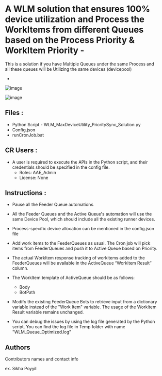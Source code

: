 # A WLM solution that ensures 100% device utilization and Process the WorkItems from different Queues based on the Process Priority & WorkItem Priority -  

This is a solution if you have Multiple Queues under the same Process and all these queues will be Utilizing the same devices (devicepool)

*
![image](https://github.com/user-attachments/assets/95839bb3-4810-4e5a-aca8-60953f535adf)



![image](https://github.com/user-attachments/assets/230b084d-93e4-4837-9d90-6034e8738abf)



## Files :
* Python Script  - WLM_MaxDeviceUtility_PrioritySync_Solution.py
* Config.json
* runCronJob.bat

## CR Users :
* A user is required to execute the APIs in the Python script, and their credentials should be specified in the config file. 
  * Roles: AAE_Admin
  * License: None
## Instructions :
  * Pause all the Feeder Queue automations.
  * All the Feeder Queues and the Active Queue's automation will use the same Device Pool, which should include all the existing runner devices.
  * Process-specific device allocation can be mentioned in the config.json file
  * Add work items to the FeederQueues as usual. The Cron job will pick items from FeederQueues and push it to Active Queue based on Priority.
  * The actual WorkItem response tracking of workitems added to the FeederQueues will be available in the ActiveQueue “WorkItem Result” column.
  * The WorkItem template of ActiveQueue should be as follows:
    * Body
    * BotPath
  * Modify the existing FeederQueue Bots to retrieve input from a dictionary variable instead of the "Work Item" variable. The usage of the WorkItem Result variable remains unchanged.


 * You can debug the issues by using the log file generated by the Python script.  You can find the log file in Temp folder with name "WLM_Queue_Optimized.log"



## Authors

Contributors names and contact info

ex. Sikha Poyyil 
